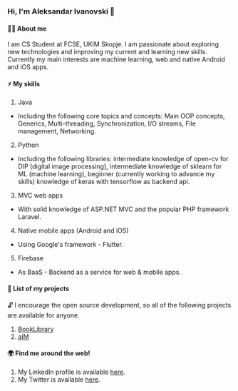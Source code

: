 ### Hi, I'm Aleksandar Ivanovski :wave:

#### 🧑‍💻 About me

I am CS Student at FCSE, UKIM Skopje. I am passionate about exploring new technologies and improving my current and learning new skills. Currently my main interests are machine learning, web and native Android and iOS apps.

#### ⚡ My skills

1. Java
  
+ Including the following core topics and concepts: Main OOP concepts, Generics, Multi-threading, Synchronization, I/O streams, File management, Networking.

2. Python
  
+ Including the following libraries: intermediate knowledge of open-cv for DIP (digital image processing), intermediate knowledge of sklearn for ML (machine  learning), beginner (currently working to advance my skills) knowledge of keras with tensorflow as backend api.

3. MVC web apps

+ With solid knowledge of ASP.NET MVC and the popular PHP framework Laravel.

4. Native mobile apps (Android and iOS)

+ Using Google's framework - Flutter.

5. Firebase

+ As BaaS - Backend as a service for web & mobile apps.
</li>
</ul>

#### 🚀 List of my projects

🔓 I encourage the open source development, so all of the following projects are available for anyone.



1. [BookLibrary](https://rebrand.ly/b1r8vm8)
2. [aIM](www.github.com)

#### 🌍 Find me around the web!

1. My LinkedIn profile is available [here](https://www.linkedin.com/in/aleksandar1932/).
2. My Twitter is available [here](https://twitter.com/a_ivanovski19).


<!--
**Aleksandar1932/Aleksandar1932** is a ✨ _special_ ✨ repository because its `README.md` (this file) appears on your GitHub profile.

Here are some ideas to get you started:

- 🔭 I’m currently working on ...
- 🌱 I’m currently learning ...
- 👯 I’m looking to collaborate on ...
- 🤔 I’m looking for help with ...
- 💬 Ask me about ...
- 📫 How to reach me: ...
- 😄 Pronouns: ...
- ⚡ Fun fact: ...
-->
  
